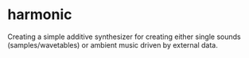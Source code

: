 # harmonic
Creating a simple additive synthesizer for creating either single sounds (samples/wavetables) or ambient music driven by external data.
